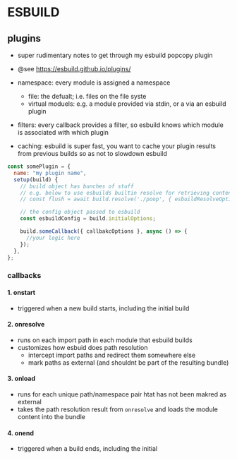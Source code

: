 # ESBUILD

## plugins

- super rudimentary notes to get through my esbuild popcopy plugin

- @see https://esbuild.github.io/plugins/

- namespace: every module is assigned a namespace
  - file: the defualt; i.e. files on the file syste
  - virtual moduels: e.g. a module provided via stdin, or a via an esbuild plugin
- filters: every callback provides a filter, so esbuild knows which module is associated with which plugin
- caching: esbuild is super fast, you want to cache your plugin results from previous builds so as not to slowdown esbuild

```js
const somePlugin = {
  name: "my plugin name",
  setup(build) {
    // build object has bunches of stuff
    // e.g. below to use esbuilds builtin resolve for retrieving contents
    // const flush = await build.resolve('./poop', { esbuildResolveOptions })

    // the config object passed to esbuild
    const esbuildConfig = build.initialOptions;

    build.someCallback({ callbakcOptions }, async () => {
      //your logic here
    });
  },
};
```

### callbacks

#### 1. onstart

- triggered when a new build starts, including the initial build

#### 2. onresolve

- runs on each import path in each module that esbuild builds
- customizes how esbuid does path resolution
  - intercept import paths and redirect them somewhere else
  - mark paths as external (and shouldnt be part of the resulting bundle)

#### 3. onload

- runs for each unique path/namespace pair htat has not been makred as external
- takes the path resolution result from `onresolve` and loads the module content into the bundle

#### 4. onend

- triggered when a build ends, including the initial
